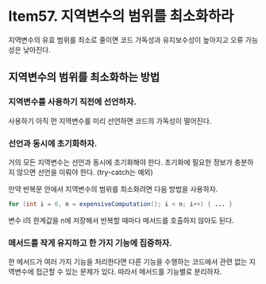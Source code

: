 # Item57. 지역변수의 범위를 최소화하라

지역변수의 유효 범위를 최소로 줄이면 코드 가독성과 유지보수성이 높아지고 오류 가능성은 낮아진다.

## 지역변수의 범위를 최소화하는 방법

### 지역변수를 사용하기 직전에 선언하자.

사용하기 아직 먼 지역변수를 미리 선언하면 코드의 가독성이 떨어진다.

### 선언과 동시에 초기화하자. 

거의 모든 지역변수는 선언과 동시에 초기화해야 한다. 초기화에 필요한 정보가 충분하지 않으면 선언을 미뤄야 한다. (try-catch는 예외)

만약 반복문 안에서 지역변수의 범위를 최소화려면 다음 방법을 사용하자.
```java
for (int i = 0, n = expensiveComputation(); i < n; i++) { ... }
```
변수 i의 한계값을 n에 저장해서 반복할 때마다 메서드를 호출하지 않아도 된다.

### 메서드를 작게 유지하고 한 가지 기능에 집중하자.

한 메서드가 여러 가지 기능을 처리한다면 다른 기능을 수행하는 코드에서 관련 없는 지역변수에 접근할 수 있는 문제가 있다. 따라서 메서드를 기능별로 분리하자.
